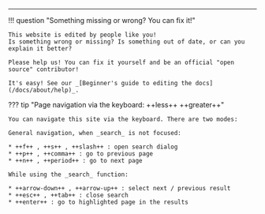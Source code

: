 -------------------------------------------------------------------

!!! question "Something missing or wrong? You can fix it!"

    This website is edited by people like you!
    Is something wrong or missing? Is something out of date, or can you explain it better?

    Please help us! You can fix it yourself and be an official "open source" contributor!

    It's easy! See our _[Beginner's guide to editing the docs](/docs/about/help)_.

??? tip "Page navigation via the keyboard: ++less++ ++greater++"

    You can navigate this site via the keyboard. There are two modes:

    General navigation, when _search_ is not focused:

    * ++f++ , ++s++ , ++slash++ : open search dialog
    * ++p++ , ++comma++ : go to previous page
    * ++n++ , ++period++ : go to next page

    While using the _search_ function:

    * ++arrow-down++ , ++arrow-up++ : select next / previous result
    * ++esc++ , ++tab++ : close search
    * ++enter++ : go to highlighted page in the results
